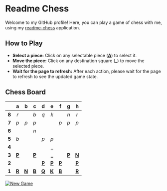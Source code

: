# Readme Chess

Welcome to my GitHub profile! Here, you can play a game of chess with me, using my [readme-chess](https://github.com/grim-kalman/readme-chess) application.

## How to Play

- **Select a piece:** Click on any selectable piece ([**A**]()) to select it.
- **Move the piece:** Click on any destination square ([**_**]()) to move the selected piece.
- **Wait for the page to refresh:** After each action, please wait for the page to refresh to see the updated game state.

## Chess Board
|     |  a  |  b  |  c  |  d  |  e  |  f  |  g  |  h  |
|:---:|:---:|:---:|:---:|:---:|:---:|:---:|:---:|:---:|
|  **8**  |  _r_  |     |  _b_  |  _q_  |  _k_  |     |  _n_  |  _r_  |
|  **7**  |  _p_  |  _p_  |  _p_  |     |     |  _p_  |  _p_  |  _p_  |
|  **6**  |     |     |  _n_  |     |     |     |     |     |
|  **5**  |  _b_  |     |     |  _p_  |  _p_  |     |     |     |
|  **4**  |     |     |     |     |  [_](https://readmechess.azurewebsites.net/play?move=e2e4)  |     |     |     |
|  **3**  |  [**P**](https://readmechess.azurewebsites.net/select?square=a3)  |     |  [**P**](https://readmechess.azurewebsites.net/select?square=c3)  |     |  [_](https://readmechess.azurewebsites.net/play?move=e2e3)  |     |  [**P**](https://readmechess.azurewebsites.net/select?square=g3)  |  [**N**](https://readmechess.azurewebsites.net/select?square=h3)  |
|  **2**  |     |     |     |  [**P**](https://readmechess.azurewebsites.net/select?square=d2)  |  [**P**](https://readmechess.azurewebsites.net/select?square=e2)  |  [**P**](https://readmechess.azurewebsites.net/select?square=f2)  |     |  [**P**](https://github.com/grim-kalman)  |
|  **1**  |  [**R**](https://readmechess.azurewebsites.net/select?square=a1)  |  [**N**](https://github.com/grim-kalman)  |  [**B**](https://readmechess.azurewebsites.net/select?square=c1)  |  [**Q**](https://readmechess.azurewebsites.net/select?square=d1)  |  [**K**](https://github.com/grim-kalman)  |  [**B**](https://readmechess.azurewebsites.net/select?square=f1)  |     |  [**R**](https://readmechess.azurewebsites.net/select?square=h1)  |

[![New Game](https://img.shields.io/badge/New_Game-4CAF50)](https://readmechess.azurewebsites.net/new)